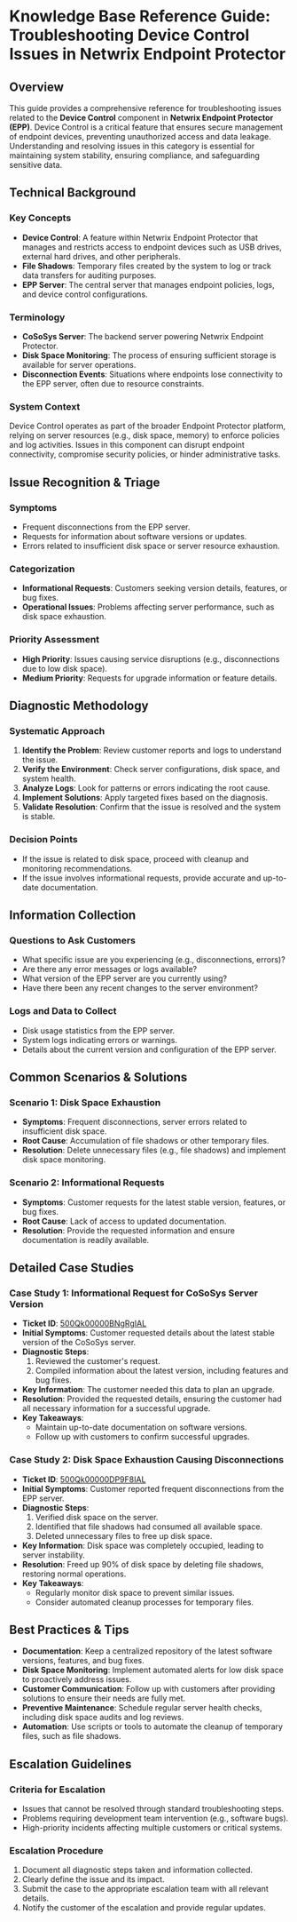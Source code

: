# Knowledge Base Reference Guide: Troubleshooting Device Control Issues in Netwrix Endpoint Protector

## Overview
This guide provides a comprehensive reference for troubleshooting issues related to the **Device Control** component in **Netwrix Endpoint Protector (EPP)**. Device Control is a critical feature that ensures secure management of endpoint devices, preventing unauthorized access and data leakage. Understanding and resolving issues in this category is essential for maintaining system stability, ensuring compliance, and safeguarding sensitive data.

## Technical Background
### Key Concepts
- **Device Control**: A feature within Netwrix Endpoint Protector that manages and restricts access to endpoint devices such as USB drives, external hard drives, and other peripherals.
- **File Shadows**: Temporary files created by the system to log or track data transfers for auditing purposes.
- **EPP Server**: The central server that manages endpoint policies, logs, and device control configurations.

### Terminology
- **CoSoSys Server**: The backend server powering Netwrix Endpoint Protector.
- **Disk Space Monitoring**: The process of ensuring sufficient storage is available for server operations.
- **Disconnection Events**: Situations where endpoints lose connectivity to the EPP server, often due to resource constraints.

### System Context
Device Control operates as part of the broader Endpoint Protector platform, relying on server resources (e.g., disk space, memory) to enforce policies and log activities. Issues in this component can disrupt endpoint connectivity, compromise security policies, or hinder administrative tasks.

## Issue Recognition & Triage
### Symptoms
- Frequent disconnections from the EPP server.
- Requests for information about software versions or updates.
- Errors related to insufficient disk space or server resource exhaustion.

### Categorization
- **Informational Requests**: Customers seeking version details, features, or bug fixes.
- **Operational Issues**: Problems affecting server performance, such as disk space exhaustion.

### Priority Assessment
- **High Priority**: Issues causing service disruptions (e.g., disconnections due to low disk space).
- **Medium Priority**: Requests for upgrade information or feature details.

## Diagnostic Methodology
### Systematic Approach
1. **Identify the Problem**: Review customer reports and logs to understand the issue.
2. **Verify the Environment**: Check server configurations, disk space, and system health.
3. **Analyze Logs**: Look for patterns or errors indicating the root cause.
4. **Implement Solutions**: Apply targeted fixes based on the diagnosis.
5. **Validate Resolution**: Confirm that the issue is resolved and the system is stable.

### Decision Points
- If the issue is related to disk space, proceed with cleanup and monitoring recommendations.
- If the issue involves informational requests, provide accurate and up-to-date documentation.

## Information Collection
### Questions to Ask Customers
- What specific issue are you experiencing (e.g., disconnections, errors)?
- Are there any error messages or logs available?
- What version of the EPP server are you currently using?
- Have there been any recent changes to the server environment?

### Logs and Data to Collect
- Disk usage statistics from the EPP server.
- System logs indicating errors or warnings.
- Details about the current version and configuration of the EPP server.

## Common Scenarios & Solutions
### Scenario 1: Disk Space Exhaustion
- **Symptoms**: Frequent disconnections, server errors related to insufficient disk space.
- **Root Cause**: Accumulation of file shadows or other temporary files.
- **Resolution**: Delete unnecessary files (e.g., file shadows) and implement disk space monitoring.

### Scenario 2: Informational Requests
- **Symptoms**: Customer requests for the latest stable version, features, or bug fixes.
- **Root Cause**: Lack of access to updated documentation.
- **Resolution**: Provide the requested information and ensure documentation is readily available.

## Detailed Case Studies
### Case Study 1: Informational Request for CoSoSys Server Version
- **Ticket ID**: [500Qk00000BNgRgIAL](https://nwxcorp.lightning.force.com/lightning/r/Case/500Qk00000BNgRgIAL/view)
- **Initial Symptoms**: Customer requested details about the latest stable version of the CoSoSys server.
- **Diagnostic Steps**:
  1. Reviewed the customer's request.
  2. Compiled information about the latest version, including features and bug fixes.
- **Key Information**: The customer needed this data to plan an upgrade.
- **Resolution**: Provided the requested details, ensuring the customer had all necessary information for a successful upgrade.
- **Key Takeaways**:
  - Maintain up-to-date documentation on software versions.
  - Follow up with customers to confirm successful upgrades.

### Case Study 2: Disk Space Exhaustion Causing Disconnections
- **Ticket ID**: [500Qk00000DP9F8IAL](https://nwxcorp.lightning.force.com/lightning/r/Case/500Qk00000DP9F8IAL/view)
- **Initial Symptoms**: Customer reported frequent disconnections from the EPP server.
- **Diagnostic Steps**:
  1. Verified disk space on the server.
  2. Identified that file shadows had consumed all available space.
  3. Deleted unnecessary files to free up disk space.
- **Key Information**: Disk space was completely occupied, leading to server instability.
- **Resolution**: Freed up 90% of disk space by deleting file shadows, restoring normal operations.
- **Key Takeaways**:
  - Regularly monitor disk space to prevent similar issues.
  - Consider automated cleanup processes for temporary files.

## Best Practices & Tips
- **Documentation**: Keep a centralized repository of the latest software versions, features, and bug fixes.
- **Disk Space Monitoring**: Implement automated alerts for low disk space to proactively address issues.
- **Customer Communication**: Follow up with customers after providing solutions to ensure their needs are fully met.
- **Preventive Maintenance**: Schedule regular server health checks, including disk space audits and log reviews.
- **Automation**: Use scripts or tools to automate the cleanup of temporary files, such as file shadows.

## Escalation Guidelines
### Criteria for Escalation
- Issues that cannot be resolved through standard troubleshooting steps.
- Problems requiring development team intervention (e.g., software bugs).
- High-priority incidents affecting multiple customers or critical systems.

### Escalation Procedure
1. Document all diagnostic steps taken and information collected.
2. Clearly define the issue and its impact.
3. Submit the case to the appropriate escalation team with all relevant details.
4. Notify the customer of the escalation and provide regular updates.

